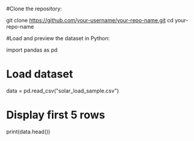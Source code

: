 #Clone the repository:

git clone https://github.com/your-username/your-repo-name.git
cd your-repo-name


#Load and preview the dataset in Python:

import pandas as pd

# Load dataset
data = pd.read_csv("solar_load_sample.csv")

# Display first 5 rows
print(data.head())
